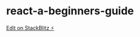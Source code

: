 # react-a-beginners-guide

[Edit on StackBlitz ⚡️](https://stackblitz.com/edit/react-a-beginners-guide)